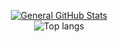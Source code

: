 <p align="center">
  <a href="https://github.com/AndyDevv">
    <img src="https://github-readme-stats.vercel.app/api?username=AndyDevv&custom_title=General%20GitHub%20Stats&theme=aura_dark" alt="General GitHub Stats" />
  </a>
  <br/>
  <img src="https://github-readme-stats.vercel.app/api/top-langs/?username=AndyDevv&layout=compact" alt="Top langs" />
  
</p>
